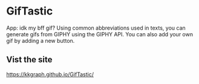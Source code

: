 # GifTastic
App: idk my bff gif?
Using common abbreviations used in texts, you can generate gifs from GIPHY using the GIPHY API. You can also add your own gif by adding a new button.

## Vist the site
https://kkgraph.github.io/GifTastic/
